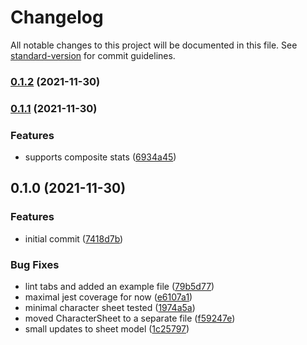# Changelog

All notable changes to this project will be documented in this file. See [standard-version](https://github.com/conventional-changelog/standard-version) for commit guidelines.

### [0.1.2](https://github.com/villetakanen/charna/compare/v0.1.1...v0.1.2) (2021-11-30)

### [0.1.1](https://github.com/villetakanen/charna/compare/v0.1.0...v0.1.1) (2021-11-30)


### Features

* supports composite stats ([6934a45](https://github.com/villetakanen/charna/commit/6934a45c4ffc40716d391f228f48fa9f8b4dd5ab))

## 0.1.0 (2021-11-30)


### Features

* initial commit ([7418d7b](https://github.com/villetakanen/charna/commit/7418d7ba0549b4e197ed8280ec0ff1d1322f1a61))


### Bug Fixes

* lint tabs and added an example file ([79b5d77](https://github.com/villetakanen/charna/commit/79b5d779fdef1e1ba10e27103113c55b2fa198c6))
* maximal jest coverage for now ([e6107a1](https://github.com/villetakanen/charna/commit/e6107a1a7100b1eab8259f052136941124dd4c61))
* minimal character sheet tested ([1974a5a](https://github.com/villetakanen/charna/commit/1974a5a4194f25ba1879a19e5712023cde0a8def))
* moved CharacterSheet to a separate file ([f59247e](https://github.com/villetakanen/charna/commit/f59247e1a0f6729be8546e7f4f08f1d2b4eb4896))
* small updates to sheet model ([1c25797](https://github.com/villetakanen/charna/commit/1c25797d915e15ebb8560ee4e798235dbec2eadb))
